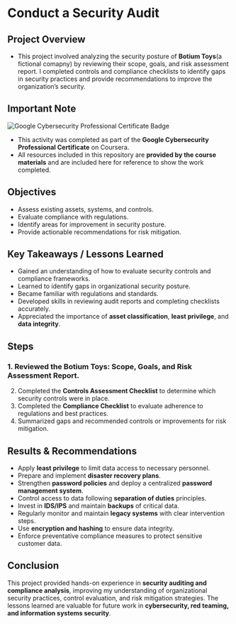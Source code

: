 # Conduct a Security Audit

## Project Overview
- This project involved analyzing the security posture of **Botium Toys**(a fictional comapny) by reviewing their scope, goals, and risk assessment report. I completed controls and compliance checklists to identify gaps in security practices and provide recommendations to improve the organization’s security.

## Important Note

<div>
  <img 
    src="https://img.shields.io/badge/Coursera-Google%20Cybersecurity-blue?style=for-the-badge&logo=coursera" 
    alt="Google Cybersecurity Professional Certificate Badge"
  />
</div>

- This activity was completed as part of the **Google Cybersecurity Professional Certificate** on Coursera.  
- All resources included in this repository are **provided by the course materials** and are included here for reference to show the work completed.


## Objectives
- Assess existing assets, systems, and controls.
- Evaluate compliance with regulations.
- Identify areas for improvement in security posture.
- Provide actionable recommendations for risk mitigation.

## Key Takeaways / Lessons Learned
- Gained an understanding of how to evaluate security controls and compliance frameworks.
- Learned to identify gaps in organizational security posture.
- Became familiar with regulations and standards.
- Developed skills in reviewing audit reports and completing checklists accurately.
- Appreciated the importance of **asset classification**, **least privilege**, and **data integrity**.

## Steps
### 1. Reviewed the **Botium Toys: Scope, Goals, and Risk Assessment Report**.  

2. Completed the **Controls Assessment Checklist** to determine which security controls were in place.  
3. Completed the **Compliance Checklist** to evaluate adherence to regulations and best practices.  
4. Summarized gaps and recommended controls or improvements for risk mitigation.  

## Results & Recommendations
- Apply **least privilege** to limit data access to necessary personnel.  
- Prepare and implement **disaster recovery plans**.  
- Strengthen **password policies** and deploy a centralized **password management system**.  
- Control access to data following **separation of duties** principles.  
- Invest in **IDS/IPS** and maintain **backups** of critical data.  
- Regularly monitor and maintain **legacy systems** with clear intervention steps.  
- Use **encryption and hashing** to ensure data integrity.  
- Enforce preventative compliance measures to protect sensitive customer data.

## Conclusion
This project provided hands-on experience in **security auditing and compliance analysis**, improving my understanding of organizational security practices, control evaluation, and risk mitigation strategies. The lessons learned are valuable for future work in **cybersecurity, red teaming, and information systems security**.


